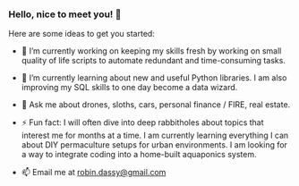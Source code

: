 ### Hello, nice to meet you! 👋


Here are some ideas to get you started:

- 🔭 I’m currently working on keeping my skills fresh by working on small quality of life scripts to automate redundant and time-consuming tasks.
- 🌱 I’m currently learning about new and useful Python libraries. I am also improving my SQL skills to one day become a data wizard.
- 💬 Ask me about drones, sloths, cars, personal finance / FIRE, real estate.
- ⚡ Fun fact: I will often dive into deep rabbitholes about topics that interest me for months at a time. I am currently learning everything I can about DIY permaculture setups for urban environments. I am looking for a way to integrate coding into a home-built aquaponics system.

- 📫 Email me at robin.dassy@gmail.com

